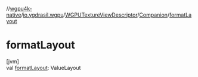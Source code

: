 //[wgpu4k-native](../../../../index.md)/[io.ygdrasil.wgpu](../../index.md)/[WGPUTextureViewDescriptor](../index.md)/[Companion](index.md)/[formatLayout](format-layout.md)

# formatLayout

[jvm]\
val [formatLayout](format-layout.md): ValueLayout